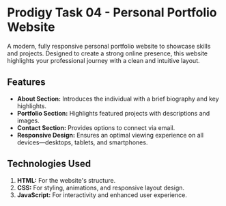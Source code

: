 # Prodigy Task 04 - Personal Portfolio Website

A modern, fully responsive personal portfolio website to showcase skills and projects. Designed to create a strong online presence, this website highlights your professional journey with a clean and intuitive layout.

## Features

- **About Section:** Introduces the individual with a brief biography and key highlights.  
- **Portfolio Section:** Highlights featured projects with descriptions and images.  
- **Contact Section:** Provides options to connect via email.  
- **Responsive Design:** Ensures an optimal viewing experience on all devices—desktops, tablets, and smartphones.  

## Technologies Used

1. **HTML:** For the website's structure.  
2. **CSS:** For styling, animations, and responsive layout design.  
3. **JavaScript:** For interactivity and enhanced user experience.  

